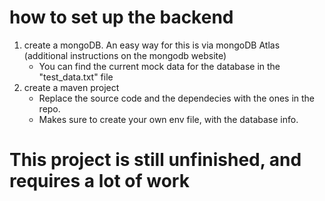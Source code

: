 # how to set up the backend

1. create a mongoDB. An easy way for this is via mongoDB Atlas (additional instructions on the mongodb website)
    - You can find the current mock data for the database in the "test_data.txt" file
2. create a maven project
    - Replace the source code and the dependecies with the ones in the repo.
    - Makes sure to create your own env file, with the database info.

# This project is still unfinished, and requires a lot of work